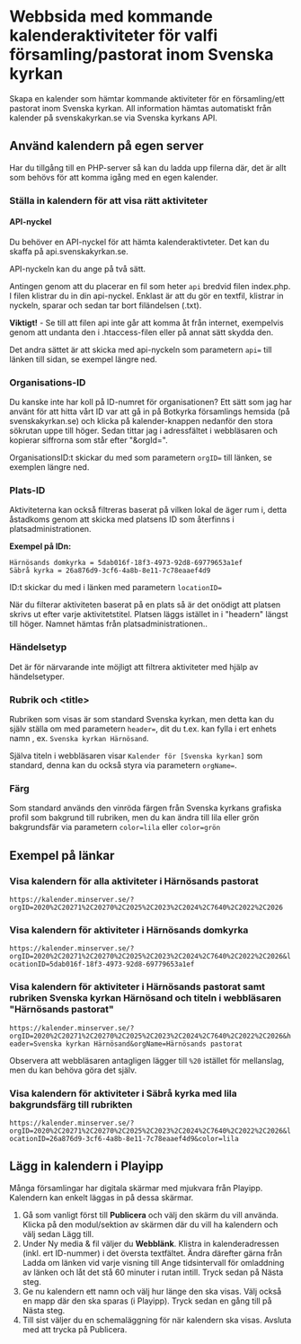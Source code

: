 # Webbsida med kommande kalenderaktiviteter för valfi församling/pastorat inom Svenska kyrkan

Skapa en kalender som hämtar kommande aktiviteter för en församling/ett pastorat inom Svenska kyrkan. All information hämtas automatiskt från kalender på svenskakyrkan.se via Svenska kyrkans API.

## Använd kalendern på egen server
Har du tillgång till en PHP-server så kan du ladda upp filerna där, det är allt som behövs för att komma igång med en egen kalender.

### Ställa in kalendern för att visa rätt aktiviteter

#### API-nyckel
Du behöver en API-nyckel för att hämta kalenderaktivteter. Det kan du skaffa på api.svenskakyrkan.se. 

API-nyckeln kan du ange på två sätt.

Antingen genom att du placerar en fil som heter ``api`` bredvid filen index.php. I filen klistrar du in din api-nyckel. Enklast är att du gör en textfil, klistrar in nyckeln, sparar och sedan tar bort filändelsen (.txt).

**Viktigt!** - Se till att filen api inte går att komma åt från internet, exempelvis genom att undanta den i .htaccess-filen eller på annat sätt skydda den.

Det andra sättet är att skicka med api-nyckeln som parametern ``api=`` till länken till sidan, se exempel längre ned.

### Organisations-ID
Du kanske inte har koll på ID-numret för organisationen? Ett sätt som jag har använt för att hitta vårt ID var att gå in på Botkyrka församlings hemsida (på svenskakyrkan.se) och klicka på kalender-knappen nedanför den stora sökrutan uppe till höger. Sedan tittar jag i adressfältet i webbläsaren och kopierar siffrorna som står efter "&orgId=".

OrganisationsID:t skickar du med som parametern ``orgID=`` till länken, se exemplen längre ned.

### Plats-ID
Aktiviteterna kan också filtreras baserat på vilken lokal de äger rum i, detta åstadkoms genom att skicka med platsens ID som återfinns i platsadministrationen.

**Exempel på IDn:**
```
Härnösands domkyrka = 5dab016f-18f3-4973-92d8-69779653a1ef
Säbrå kyrka = 26a876d9-3cf6-4a8b-8e11-7c78eaaef4d9
```
ID:t skickar du med i länken med parametern ``locationID=``

När du filterar aktiviteten baserat på en plats så är det onödigt att platsen skrivs ut efter varje aktivitetstitel. Platsen läggs istället in i "headern" längst till höger. Namnet hämtas från platsadministrationen..

### Händelsetyp
Det är för närvarande inte möjligt att filtrera aktiviteter med hjälp av händelsetyper.

### Rubrik och \<title>
Rubriken som visas är som standard Svenska kyrkan, men detta kan du själv ställa om med parametern ``header=``, dit du t.ex. kan fylla i ert enhets namn , ex. ``Svenska kyrkan Härnösand``.

Själva titeln i webbläsaren visar ``Kalender för [Svenska kyrkan]`` som standard, denna kan du också styra via parametern ``orgName=``.

### Färg
Som standard används den vinröda färgen från Svenska kyrkans grafiska profil som bakgrund till rubriken, men du kan ändra till lila eller grön bakgrundsfär via parametern ``color=lila`` eller ``color=grön``

## Exempel på länkar

### Visa kalendern för alla aktiviteter i Härnösands pastorat
``https://kalender.minserver.se/?orgID=2020%2C20271%2C20270%2C2025%2C2023%2C2024%2C7640%2C2022%2C2026``

### Visa kalendern för aktiviteter i Härnösands domkyrka

``https://kalender.minserver.se/?orgID=2020%2C20271%2C20270%2C2025%2C2023%2C2024%2C7640%2C2022%2C2026&locationID=5dab016f-18f3-4973-92d8-69779653a1ef``

### Visa kalendern för aktiviteter i Härnösands pastorat samt rubriken Svenska kyrkan Härnösand och titeln i webbläsaren "Härnösands pastorat"

``https://kalender.minserver.se/?orgID=2020%2C20271%2C20270%2C2025%2C2023%2C2024%2C7640%2C2022%2C2026&header=Svenska kyrkan Härnösand&orgName=Härnösands pastorat``

Observera att webbläsaren antagligen lägger till ``%20`` istället för mellanslag, men du kan behöva göra det själv.

### Visa kalendern för aktiviteter i Säbrå kyrka med lila bakgrundsfärg till rubrikten

``https://kalender.minserver.se/?orgID=2020%2C20271%2C20270%2C2025%2C2023%2C2024%2C7640%2C2022%2C2026&locationID=26a876d9-3cf6-4a8b-8e11-7c78eaaef4d9&color=lila``


## Lägg in kalendern i Playipp
Många församlingar har digitala skärmar med mjukvara från Playipp. Kalendern kan enkelt läggas in på dessa skärmar.

1. Gå som vanligt först till **Publicera** och välj den skärm du vill använda. Klicka på den modul/sektion av skärmen där du vill ha kalendern och välj sedan Lägg till.
2. Under Ny media & fil väljer du **Webblänk**. Klistra in kalenderadressen (inkl. ert ID-nummer) i det översta textfältet. Ändra därefter gärna från Ladda om länken vid varje visning till Ange tidsintervall för omladdning av länken och låt det stå 60 minuter i rutan intill. Tryck sedan på Nästa steg.  
3. Ge nu kalendern ett namn och välj hur länge den ska visas. Välj också en mapp där den ska sparas (i Playipp). Tryck sedan en gång till på Nästa steg.
4. Till sist väljer du en schemaläggning för när kalendern ska visas. Avsluta med att trycka på Publicera.
